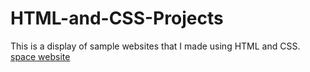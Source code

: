 # HTML-and-CSS-Projects
This is a display of sample websites that I made using HTML and CSS.
[space website](Dog.html)
